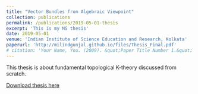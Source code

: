 ```yaml
---
title: "Vector Bundles from Algebraic Viewpoint"
collection: publications
permalink: /publications/2019-05-01-thesis
excerpt: 'This is my MS thesis'
date: 2019-05-01
venue: 'Indian Institute of Science Education and Research, Kolkata'
paperurl: 'http://milindgunjal.github.io/files/Thesis_Final.pdf'
# citation: 'Your Name, You. (2009). &quot;Paper Title Number 1.&quot; <i>Journal 1</i>. 1(1).'
---
```

This thesis is about fundamental topological K-theory discussed from scratch.

[Download thesis here](http://milindgunjal.github.io/files/Thesis_Final.pdf)

<!-- Recommended citation: Your Name, You. (2009). "Paper Title Number 1." <i>Journal 1</i>. 1(1). -->
